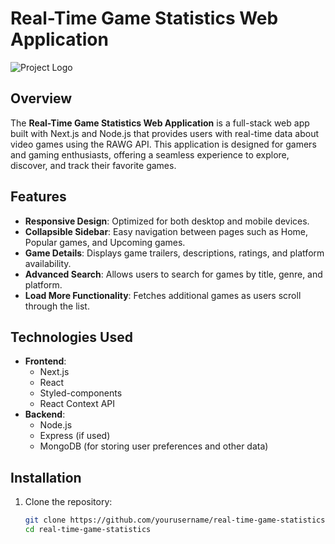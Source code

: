 # Real-Time Game Statistics Web Application

![Project Logo](link_to_logo_image) <!-- Replace with the actual logo image link -->

## Overview
The **Real-Time Game Statistics Web Application** is a full-stack web app built with Next.js and Node.js that provides users with real-time data about video games using the RAWG API. This application is designed for gamers and gaming enthusiasts, offering a seamless experience to explore, discover, and track their favorite games.

## Features
- **Responsive Design**: Optimized for both desktop and mobile devices.
- **Collapsible Sidebar**: Easy navigation between pages such as Home, Popular games, and Upcoming games.
- **Game Details**: Displays game trailers, descriptions, ratings, and platform availability.
- **Advanced Search**: Allows users to search for games by title, genre, and platform.
- **Load More Functionality**: Fetches additional games as users scroll through the list.

## Technologies Used
- **Frontend**: 
  - Next.js
  - React
  - Styled-components
  - React Context API
- **Backend**: 
  - Node.js
  - Express (if used)
  - MongoDB (for storing user preferences and other data)

## Installation
1. Clone the repository:
   ```bash
   git clone https://github.com/yourusername/real-time-game-statistics.git
   cd real-time-game-statistics
